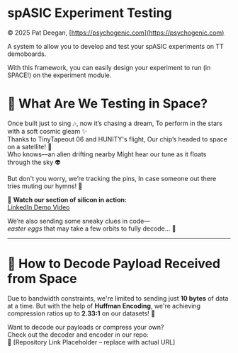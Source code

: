 # spASIC Experiment Testing

&copy; 2025 Pat Deegan, [https://psychogenic.com](https://psychogenic.com)

A system to allow you to develop and test your spASIC experiments on TT demoboards.

With this framework, you can easily design your experiment to run (in SPACE!) on the experiment module.


# 🎵 What Are We Testing in Space?

Once built just to sing 🎶, now it’s chasing a dream,  To perform in the stars with a soft cosmic gleam ✨  
Thanks to TinyTapeout 06 and HUNITY's flight,  Our chip’s headed to space on a satellite! 🚀  
Who knows—an alien drifting nearby  Might hear our tune as it floats through the sky 👽

But don't you worry, we’re tracking the pins,  In case someone out there tries muting our hymns! 🎼

🎥 **Watch our section of silicon in action:**  
[LinkedIn Demo Video](https://www.linkedin.com/feed/update/urn:li:activity:7288258716959752192)

We’re also sending some sneaky clues in code—  
*easter eggs* that may take a few orbits to fully decode... 👀

---

# 📡 How to Decode Payload Received from Space

Due to bandwidth constraints, we're limited to sending just **10 bytes** of data at a time. But with the help of **Huffman Encoding**, we're achieving compression ratios up to **2.33:1** on our datasets! 🚀

Want to decode our payloads or compress your own?  
Check out the decoder and encoder in our repo:  
🔗 [Repository Link Placeholder – replace with actual URL]



